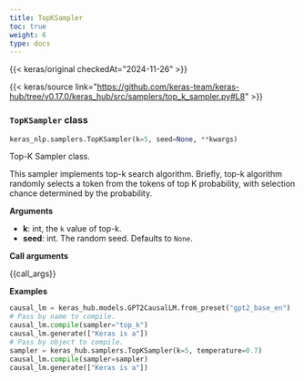 ```yaml
---
title: TopKSampler
toc: true
weight: 6
type: docs
---
```


{{< keras/original checkedAt="2024-11-26" >}}

{{< keras/source link="https://github.com/keras-team/keras-hub/tree/v0.17.0/keras_hub/src/samplers/top_k_sampler.py#L8" >}}

### `TopKSampler` class

```python
keras_nlp.samplers.TopKSampler(k=5, seed=None, **kwargs)
```

Top-K Sampler class.

This sampler implements top-k search algorithm. Briefly, top-k algorithm
randomly selects a token from the tokens of top K probability, with
selection chance determined by the probability.

**Arguments**

- **k**: int, the `k` value of top-k.
- **seed**: int. The random seed. Defaults to `None`.

**Call arguments**

{{call\_args}}

**Examples**

```python
causal_lm = keras_hub.models.GPT2CausalLM.from_preset("gpt2_base_en")
# Pass by name to compile.
causal_lm.compile(sampler="top_k")
causal_lm.generate(["Keras is a"])
# Pass by object to compile.
sampler = keras_hub.samplers.TopKSampler(k=5, temperature=0.7)
causal_lm.compile(sampler=sampler)
causal_lm.generate(["Keras is a"])
```
